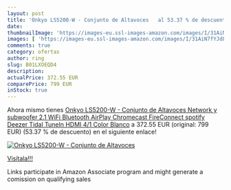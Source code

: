 ```yaml
---
layout: post
title: 'Onkyo LS5200-W - Conjunto de Altavoces   al 53.37 % de descuento'
date: 
thumbnailImage: 'https://images-eu.ssl-images-amazon.com/images/I/31AiN7fYJdL._SL200_.jpg'
images: [ 'https://images-eu.ssl-images-amazon.com/images/I/31AiN7fYJdL._SL200_.jpg' ]
comments: true
category: ofertas
author: ring
slug: B01LXOEQD4
description:
actualPrice: 372.55 EUR
comparePrice: 799 EUR
inStock: true
---
```


Ahora mismo tienes [Onkyo LS5200-W - Conjunto de Altavoces  Network y subwoofer 2.1  WiFi  Bluetooth  AirPlay  Chromecast  FireConnect  spotify  Deezer  Tidal   Tuneln  HDMI 4/1  Color Blanco](https://www.amazon.es/dp/B01LXOEQD4/?tag=tolees-21) a 372.55 EUR (original: 799 EUR) (53.37 %  de descuento) en el siguiente enlace!

[![Onkyo LS5200-W - Conjunto de Altavoces  ](https://images-eu.ssl-images-amazon.com/images/I/31AiN7fYJdL._SL200_.jpg)](https://www.amazon.es/dp/B01LXOEQD4/?tag=tolees-21)

[Visítala!!!](https://www.amazon.es/dp/B01LXOEQD4/?tag=tolees-21)

Links participate in Amazon Associate program and might generate a comission on qualifying sales
